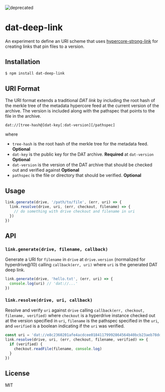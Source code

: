 ![deprecated](http://badges.github.io/stability-badges/dist/deprecated.svg)

dat-deep-link
=============

An experiment to define an URI scheme that uses
[hypercore-strong-link](https://github.com/mafintosh/hypercore-strong-link) for
creating links that pin files to a version.

## Installation

```sh
$ npm install dat-deep-link
```

## URI Format

The URI format extends a traditional _DAT link_ by including the root
hash of the merkle tree of the metadata hypercore feed at the current
version of the archive. The version is included along with the pathspec
that points to the file in the archive.

```
dat://[tree-hash@]dat-key[:dat-version][/pathspec]
```

where

* `tree-hash` is the root hash of the merkle tree for the metadata feed. **Optional**
* `dat-key` is the public key for the DAT archive. **Required**
  at `dat-version` **Optional**
* `dat-version` is the version of the DAT archive that should be checked
  out and verified against **Optional**
* `pathspec` is the file or directory that should be verified.  **Optional**

## Usage

```js
link.generate(drive, '/path/to/file', (err, uri) => {
  link.resolve(drive, uri, (err, checkout, filename) => {
    // do something with drive checkout and filename in uri
  })
})
```

## API

### `link.generate(drive, filename, callback)`

Generate a URI for `filename` in `drive` at `drive.version`
(normalized for hyperdrive@10) calling `callback(err, uri)` where `uri`
is the generated DAT deep link.

```js
link.generate(drive, 'hello.txt', (err, uri) => {
  console.log(uri) // 'dat://...'
})
```

### `link.resolve(drive, uri, callback)`

Resolve and verify `uri` against `drive` calling `callback(err,
checkout, filename, verified)` where `checkout` is a hyperdrive instance
checked out at the version specified in `uri`, `filename` is the
pathspec specified in the `uri`, and `verified` is a boolean indicating
if the `uri` was verified.

```js
const uri = 'dat://e8c2360201afe4acdcee01841179992864564b40bcb23aeb78dd7ba258780d14@0f3a764c72f5a08ea42006b881d923fd5baba9b516bda22e79ca43735c7f6c3f:1/hello.txt'
link.resolve(drive, uri, (err, checkout, filename, verified) => {
  if (verified) {
    checkout.readFile(filename, console.log)
  }
})
```

## License

MIT

